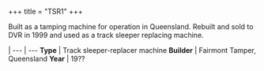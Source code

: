 +++
title = "TSR1"
+++

Built as a tamping machine for operation in Queensland. Rebuilt and sold to DVR in 1999 and used as a track sleeper replacing machine.

 |
--- | ---
**Type** | Track sleeper-replacer machine
**Builder** | Fairmont Tamper, Queensland
**Year** | 19??